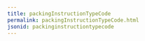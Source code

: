 ```yaml
---
title: packingInstructionTypeCode
permalink: packingInstructionTypeCode.html
jsonid: packinginstructiontypecode
---
```

